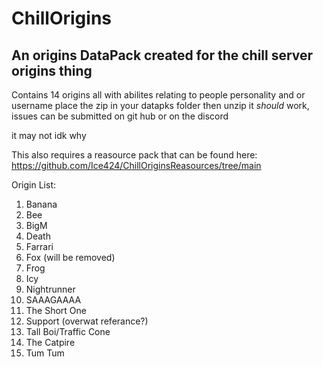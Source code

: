# ChillOrigins
## An origins DataPack created for the chill server origins thing

Contains 14 origins all with abilites relating to people personality and or username
place the zip in your datapks folder then unzip it *should* work, issues can be submitted on git hub or on the discord

it may not idk why

This also requires a reasource pack that can be found here: https://github.com/Ice424/ChillOriginsReasources/tree/main

Origin List:
1.  Banana
2.  Bee
3.  BigM
4.  Death
5.  Farrari
6.  Fox (will be removed)
7.  Frog
8.  Icy
9.  Nightrunner
10. SAAAGAAAA
11. The Short One
12. Support (overwat referance?)
13. Tall Boi/Traffic Cone
14. The Catpire
15. Tum Tum
